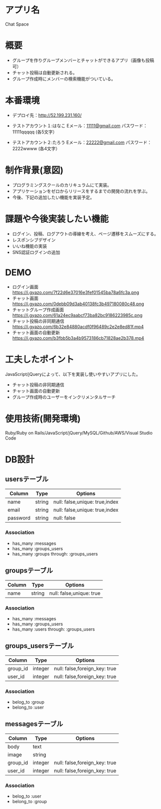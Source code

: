 # アプリ名
Chat Space

# 概要
- グループを作りグループメンバーとチャットができるアプリ（画像も投稿可）
- チャット投稿は自動更新される。
- グループ作成時にメンバーの検索機能がついている。

# 本番環境
- デプロイ先：http://52.199.231.160/

- テストアカウント１:はなこ
Eメール：11111@gmail.com
パスワード：11111qqqqq    (各5文字）

- テストアカウント２:たろう
Eメール：22222@gmail.com
パスワード：2222wwww    (各4文字）

# 制作背景(意図)
- プログラミングスクールのカリキュラムにて実装。
- アプリケーションをゼロからリリースをするまでの開発の流れを学ぶ。
- 今後、下記の追加したい機能を実装予定。

# 課題や今後実装したい機能
- ログイン、投稿、ログアウトの導線を考え、ページ遷移をスムーズにする。
- レスポンシブデザイン
- いいね機能の実装
- SNS認証ログインの追加

# DEMO
- ログイン画面 https://i.gyazo.com/7f22d6e37016e3fef01545ba78a6fc3a.png
- チャット画面 https://i.gyazo.com/0debb09d3ab40138fc3b497180080c48.png
- チャットグループ作成画面 https://i.gyazo.com/61a24ec9aabcf73ba82bc9186223985c.png
- チャット投稿の非同期通信 https://i.gyazo.com/6b32e84880acdf0f96489c2e2e8ed81f.mp4
- チャット画面の自動更新 https://i.gyazo.com/b3fbb5b3a4b9573186cb71828ae2b378.mp4

# 工夫したポイント
JavaScript/jQueryによって、以下を実装し使いやすいアプリにした。
- チャット投稿の非同期通信
- チャット画面の自動更新
- グループ作成時のユーザーをインクリメンタルサーチ

# 使用技術(開発環境)
Ruby/Ruby on Rails/JavaScript/jQuery/MySQL/Github/AWS/Visual Studio Code

# DB設計
## usersテーブル
|Column|Type|Options|
|------|----|-------|
|name|string|null: false,unique: true,index|
|email|string|null: false,unique: true,index|
|password|string|null: false|

### Association
- has_many :messages
- has_many :groups_users
- has_many :groups through: :groups_users


## groupsテーブル
|Column|Type|Options|
|------|----|-------|
|name|string|null: false,unique: true|

### Association
- has_many :messages
- has_many :groups_users
- has_many :users through: :groups_users


## groups_usersテーブル
|Column|Type|Options|
|------|----|-------|
|group_id|integer|null: false,foreign_key: true|
|user_id|integer|null: false,foreign_key: true|

### Association
- belog_to :group
- belong_to :user

## messagesテーブル
|Column|Type|Options|
|------|----|-------|
|body|text||
|image|string||
|group_id|integer|null: false,foreign_key: true|
|user_id|integer|null: false,foreign_key: true|

### Association
- belog_to :user
- belong_to :group